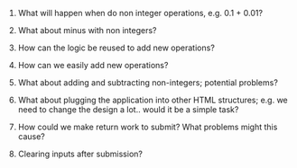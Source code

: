 1. What will happen when do non integer operations, e.g. 0.1 + 0.01?

2. What about minus with non integers?

3. How can the logic be reused to add new operations?

4. How can we easily add new operations?

5. What about adding and subtracting non-integers; potential problems?

6. What about plugging the application into other HTML structures; e.g. we need to change the design a lot.. would it be a simple task?

7. How could we make return work to submit?  What problems might this cause?

8. Clearing inputs after submission?
